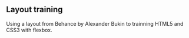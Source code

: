 ## Layout training
Using a layout from Behance by Alexander Bukin to trainning HTML5 and CSS3 with flexbox.